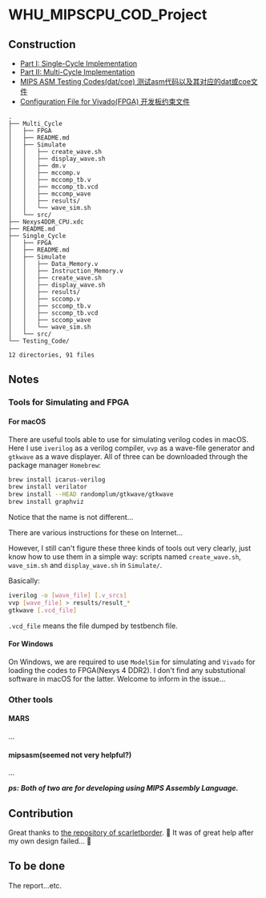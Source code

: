 # WHU_MIPSCPU_COD_Project

## Construction

- [Part I: Single-Cycle Implementation](./Single_Cycle/README.md)
- [Part II: Multi-Cycle Implementation](./Multi_Cycle/README.md)
- [MIPS ASM Testing Codes(dat/coe) 测试asm代码以及其对应的dat或coe文件](./Testing_Code/readme.txt)
- [Configuration File for Vivado(FPGA) 开发板约束文件](./Nexys4DDR_CPU.xdc)

```
.
├── Multi_Cycle
│   ├── FPGA
│   ├── README.md
│   ├── Simulate
│   │   ├── create_wave.sh
│   │   ├── display_wave.sh
│   │   ├── dm.v
│   │   ├── mccomp.v
│   │   ├── mccomp_tb.v
│   │   ├── mccomp_tb.vcd
│   │   ├── mccomp_wave
│   │   ├── results/
│   │   └── wave_sim.sh
│   └── src/
├── Nexys4DDR_CPU.xdc
├── README.md
├── Single_Cycle
│   ├── FPGA
│   ├── README.md
│   ├── Simulate
│   │   ├── Data_Memory.v
│   │   ├── Instruction_Memory.v
│   │   ├── create_wave.sh
│   │   ├── display_wave.sh
│   │   ├── results/
│   │   ├── sccomp.v
│   │   ├── sccomp_tb.v
│   │   ├── sccomp_tb.vcd
│   │   ├── sccomp_wave
│   │   └── wave_sim.sh
│   └── src/
└── Testing_Code/

12 directories, 91 files
```

## Notes

### Tools for Simulating and FPGA

#### For macOS

There are useful tools able to use for simulating verilog codes in macOS. Here I use `iverilog` as a verilog compiler, `vvp` as a wave-file generator and `gtkwave` as a wave displayer. All of three can be downloaded through the package manager `Homebrew`:

```bash
brew install icarus-verilog
brew install verilator
brew install --HEAD randomplum/gtkwave/gtkwave
brew install graphviz
```

Notice that the name is not different...

There are various instructions for these on Internet...

However, I still can't figure these three kinds of tools out very clearly, just know how to use them in a simple way: scripts named `create_wave.sh`, `wave_sim.sh` and `display_wave.sh` in `Simulate/`.

Basically:

```bash
iverilog -o [wave_file] [.v_srcs]
vvp [wave_file] > results/result_*
gtkwave [.vcd_file]
```

`.vcd_file` means the file dumped by testbench file.

#### For Windows

On Windows, we are required to use `ModelSim` for simulating and `Vivado` for loading the codes to FPGA(Nexys 4 DDR2). I don't find any substutional software in macOS for the latter. Welcome to inform in the issue...

### Other tools

#### MARS

...

#### mipsasm(seemed not very helpful?)

...

***ps: Both of two are for developing using MIPS Assembly Language.***

## Contribution

Great thanks to [the repository of scarletborder](https://github.com/scarletborder/myMipsCPU). 🙏
It was of great help after my own design failed... 🥺

## To be done

The report...etc.

